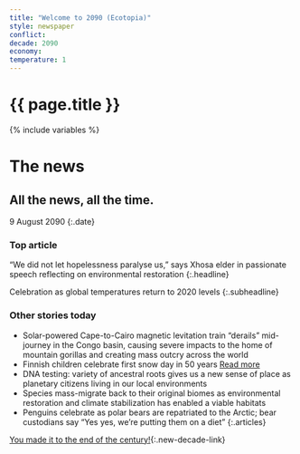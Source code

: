 ```yaml
---
title: "Welcome to 2090 (Ecotopia)"
style: newspaper
conflict: 
decade: 2090
economy: 
temperature: 1
---
```


<h1>{{ page.title }}</h1>

{% include variables %}
# The news

## All the news, all the time.

9 August 2090
{:.date}

### Top article

“We did not let hopelessness paralyse us,” says Xhosa elder in passionate speech reflecting on environmental restoration
{:.headline}

Celebration as global temperatures return to 2020 levels
{:.subheadline}

### Other stories today

- Solar-powered Cape-to-Cairo magnetic levitation train “derails” mid-journey in the Congo basin, causing severe impacts to the home of mountain gorillas and creating mass outcry across the world
- Finnish children celebrate first snow day in 50 years [Read more](story_snow-day.html)
- DNA testing: variety of ancestral roots gives us a new sense of place as planetary citizens living in our local environments
- Species mass-migrate back to their original biomes as environmental restoration and climate stabilization has enabled a viable habitats
- Penguins celebrate as polar bears are repatriated to the Arctic; bear custodians say “Yes yes, we’re putting them on a diet”
{:.articles}

[You made it to the end of the century!](ending_2100-ecotopia.html){:.new-decade-link}

